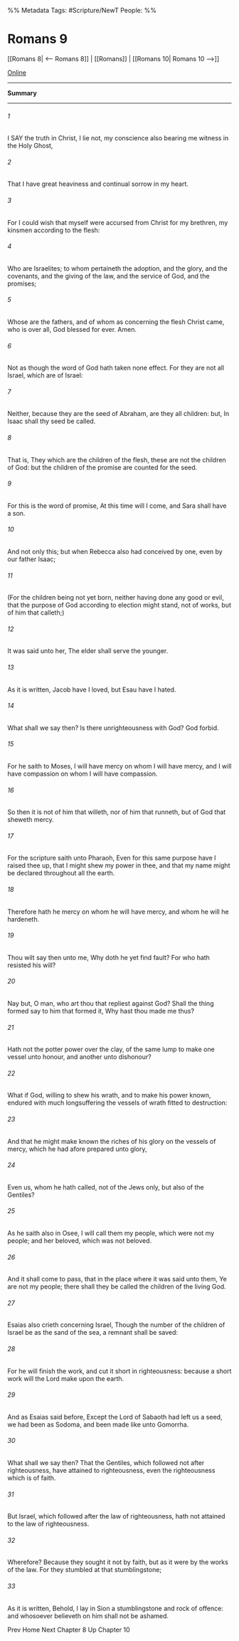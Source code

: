 

%% Metadata
Tags: #Scripture/NewT
People: 
%%
# Romans 9
[[Romans 8| <-- Romans 8]] | [[Romans]] | [[Romans 10| Romans 10 -->]]

[Online](https://churchofjesuschrist.org/study/scriptures/nt/rom/9?lang=eng)

---
__Summary__



---
###### 1
I SAY the truth in Christ, I lie not, my conscience also bearing me witness in the Holy Ghost,
###### 2
That I have great heaviness and continual sorrow in my heart.
###### 3
For I could wish that myself were accursed from Christ for my brethren, my kinsmen according to the flesh:
###### 4
Who are Israelites; to whom pertaineth the adoption, and the glory, and the covenants, and the giving of the law, and the service of God, and the promises;
###### 5
Whose are the fathers, and of whom as concerning the flesh Christ came, who is over all, God blessed for ever. Amen.
###### 6
Not as though the word of God hath taken none effect. For they are not all Israel, which are of Israel:
###### 7
Neither, because they are the seed of Abraham, are they all children: but, In Isaac shall thy seed be called.
###### 8
That is, They which are the children of the flesh, these are not the children of God: but the children of the promise are counted for the seed.
###### 9
For this is the word of promise, At this time will I come, and Sara shall have a son.
###### 10
And not only this; but when Rebecca also had conceived by one, even by our father Isaac;
###### 11
(For the children being not yet born, neither having done any good or evil, that the purpose of God according to election might stand, not of works, but of him that calleth;)
###### 12
It was said unto her, The elder shall serve the younger.
###### 13
As it is written, Jacob have I loved, but Esau have I hated.
###### 14
What shall we say then? Is there unrighteousness with God? God forbid.
###### 15
For he saith to Moses, I will have mercy on whom I will have mercy, and I will have compassion on whom I will have compassion.
###### 16
So then it is not of him that willeth, nor of him that runneth, but of God that sheweth mercy.
###### 17
For the scripture saith unto Pharaoh, Even for this same purpose have I raised thee up, that I might shew my power in thee, and that my name might be declared throughout all the earth.
###### 18
Therefore hath he mercy on whom he will have mercy, and whom he will he hardeneth.
###### 19
Thou wilt say then unto me, Why doth he yet find fault? For who hath resisted his will?
###### 20
Nay but, O man, who art thou that repliest against God? Shall the thing formed say to him that formed it, Why hast thou made me thus?
###### 21
Hath not the potter power over the clay, of the same lump to make one vessel unto honour, and another unto dishonour?
###### 22
What if God, willing to shew his wrath, and to make his power known, endured with much longsuffering the vessels of wrath fitted to destruction:
###### 23
And that he might make known the riches of his glory on the vessels of mercy, which he had afore prepared unto glory,
###### 24
Even us, whom he hath called, not of the Jews only, but also of the Gentiles?
###### 25
As he saith also in Osee, I will call them my people, which were not my people; and her beloved, which was not beloved.
###### 26
And it shall come to pass, that in the place where it was said unto them, Ye are not my people; there shall they be called the children of the living God.
###### 27
Esaias also crieth concerning Israel, Though the number of the children of Israel be as the sand of the sea, a remnant shall be saved:
###### 28
For he will finish the work, and cut it short in righteousness: because a short work will the Lord make upon the earth.
###### 29
And as Esaias said before, Except the Lord of Sabaoth had left us a seed, we had been as Sodoma, and been made like unto Gomorrha.
###### 30
What shall we say then? That the Gentiles, which followed not after righteousness, have attained to righteousness, even the righteousness which is of faith.
###### 31
But Israel, which followed after the law of righteousness, hath not attained to the law of righteousness.
###### 32
Wherefore? Because they sought it not by faith, but as it were by the works of the law. For they stumbled at that stumblingstone;
###### 33
As it is written, Behold, I lay in Sion a stumblingstone and rock of offence: and whosoever believeth on him shall not be ashamed.

Prev
Home
Next
Chapter 8
Up
Chapter 10



